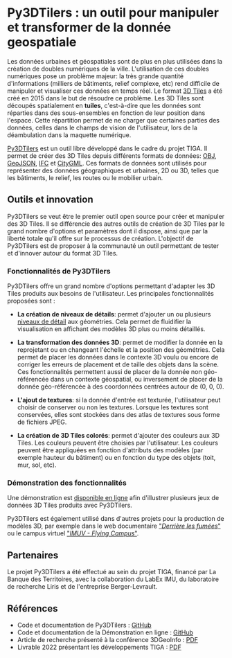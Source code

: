 # Py3DTilers : un outil pour manipuler et transformer de la donnée geospatiale

Les données urbaines et géospatiales sont de plus en plus utilisées dans la création de doubles numériques de la ville. L'utilisation de ces doubles numériques pose un problème majeur: la très grande quantité d'informations (milliers de bâtiments, relief complexe, etc) rend difficile de manipuler et visualiser ces données en temps réel. Le format [3D Tiles](https://www.ogc.org/standards/3DTiles) a été créé en 2015 dans le but de résoudre ce problème. Les 3D Tiles sont découpés spatialement en **tuiles**, c'est-à-dire que les données sont réparties dans des sous-ensembles en fonction de leur position dans l'espace. Cette répartition permet de ne charger que certaines parties des données, celles dans le champs de vision de l'utilisateur, lors de la déambulation dans la maquette numérique.

[Py3DTilers](https://github.com/VCityTeam/py3dtilers) est un outil libre développé dans le cadre du projet TIGA. Il permet de créer des 3D Tiles depuis différents formats de données: [OBJ](https://en.wikipedia.org/wiki/Wavefront_.obj_file), [GeoJSON](https://en.wikipedia.org/wiki/GeoJSON), [IFC](https://en.wikipedia.org/wiki/Industry_Foundation_Classes) et [CityGML](https://en.wikipedia.org/wiki/CityGML). Ces formats de données sont utilisés pour représenter des données géographiques et urbaines, 2D ou 3D, telles que les bâtiments, le relief, les routes ou le mobilier urbain.

## Outils et innovation

Py3DTilers se veut être le premier outil open source pour créer et manipuler des 3D Tiles. Il se différencie des autres outils de création de 3D Tiles par le grand nombre d'options et paramètres dont il dispose, ainsi que par la liberté totale qu'il offre sur le processus de création. L'objectif de Py3DTilers est de proposer à la communauté un outil permettant de tester et d'innover autour du format 3D Tiles.

### Fonctionnalités de Py3DTilers

Py3DTilers offre un grand nombre d'options permettant d'adapter les 3D Tiles produits aux besoins de l'utilisateur. Les principales fonctionnalités proposées sont :

- **La création de niveaux de détails**: permet d'ajouter un ou plusieurs [niveaux de détail](https://fr.wikipedia.org/wiki/Level_of_detail) aux géométries. Cela permet de fluidifier la visualisation en affichant des modèles 3D plus ou moins détaillés.

- **La transformation des données 3D**: permet de modifier la donnée en la reprojetant ou en changeant l'échelle et la position des géométries. Cela permet de placer les données dans le contexte 3D voulu ou encore de corriger les erreurs de placement et de taille des objets dans la scène. Ces fonctionnalités permettent aussi de placer de la donnée non géo-référencée dans un contexte géospatial, ou inversement de placer de la donnée géo-référencée à des coordonnées centrées autour de (0, 0, 0).

- **L'ajout de textures**: si la donnée d'entrée est texturée, l'utilisateur peut choisir de conserver ou non les textures. Lorsque les textures sont conservées, elles sont stockées dans des atlas de textures sous forme de fichiers JPEG.

- **La création de 3D Tiles colorés**: permet d'ajouter des couleurs aux 3D Tiles. Les couleurs peuvent être choisies par l'utilisateur. Les couleurs peuvent être appliquées en fonction d'attributs des modèles (par exemple hauteur du bâtiment) ou en fonction du type des objets (toit, mur, sol, etc).

### Démonstration des fonctionnalités

Une démonstration est [disponible en ligne](https://py3dtilers-demo.vcityliris.data.alpha.grandlyon.com/) afin d'illustrer plusieurs jeux de données 3D Tiles produits avec Py3DTilers.

Py3DTilers est également utilisé dans d'autres projets pour la production de modèles 3D, par exemple dans le web documentaire ["_Derrière les fumées_"](https://github.com/VCityTeam/TIGA/blob/master/doc/fiche_projet_Derriere_les_fumees.md) ou le campus virtuel ["_IMUV - Flying Campus_"](https://www.imuvirtuel.fr/).

## Partenaires

Le projet Py3DTilers a été effectué au sein du projet TIGA, financé par La Banque des Territoires, avec la collaboration du LabEx IMU, du laboratoire de recherche Liris et de l'entreprise Berger-Levrault.

## Références

- Code et documentation de Py3DTilers : [GitHub](https://github.com/VCityTeam/py3dtilers)
- Code et documentation de la Démonstration en ligne : [GitHub](https://github.com/VCityTeam/UD-Demo-vcity-py3dtilers-lyon)
- Article de recherche présenté à la conférence 3DGeoInfo : [PDF](https://github.com/VCityTeam/TIGA/blob/master/doc/article_py3dtilers.pdf)
- Livrable 2022 présentant les développements TIGA : [PDF](https://github.com/VCityTeam/TIGA/blob/master/doc/livrable2022.pdf)
